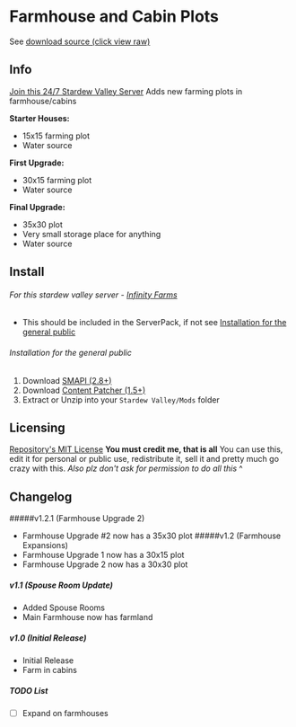 # Farmhouse and Cabin Plots
See [download source (click view raw)](https://github.com/JessebotX/StardewMods/blob/master/ContentPatcherMods/%5BCP%5D%20Farmhouse%20Plots/%5BCP%5D%20Farmhouse%20Plots.zip)

## Info
[Join this 24/7 Stardew Valley Server](https://discord.gg/6QFxJS9)
Adds new farming plots in farmhouse/cabins

**Starter Houses:**

- 15x15 farming plot
- Water source

**First Upgrade:**

- 30x15 farming plot
- Water source

**Final Upgrade:**

- 35x30 plot
- Very small storage place for anything
- Water source

## Install
###### For this stardew valley server - [Infinity Farms](https://discord.gg/6QFxJS9)
- This should be included in the ServerPack, if not see [Installation for the general public](https://github.com/JessebotX/StardewMods/tree/master/ContentPatcherMods/%5BCP%5D%20Farmhouse%20Plots#installation-for-the-general-public) 

###### Installation for the general public
1. Download [SMAPI (2.8+)](https://www.nexusmods.com/stardewvalley/mods/2400)
2. Download [Content Patcher (1.5+)](https://www.nexusmods.com/stardewvalley/mods/1915)
3. Extract or Unzip into your ```Stardew Valley/Mods``` folder

## Licensing
[Repository's MIT License](https://github.com/JessebotX/StardewMods/blob/master/LICENSE)
**You must credit me, that is all**
You can use this, edit it for personal or public use, redistribute it, sell it and pretty much go crazy with this.
_Also plz don't ask for permission to do all this_ ^

## Changelog
#####v1.2.1 (Farmhouse Upgrade 2)
- Farmhouse Upgrade #2 now has a 35x30 plot
#####v1.2 (Farmhouse Expansions)
- Farmhouse Upgrade 1 now has a 30x15 plot
- Farmhouse Upgrade 2 now has a 30x30 plot
##### v1.1 (Spouse Room Update)
- Added Spouse Rooms
- Main Farmhouse now has farmland
##### v1.0 (Initial Release)
- Initial Release
- Farm in cabins

##### TODO List
- [ ] Expand on farmhouses